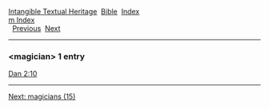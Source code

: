 [Intangible Textual Heritage](../../index)  [Bible](../index) 
[Index](index)   
[m Index](_m_)  
  [Previous](c07023)  [Next](c07025) 

------------------------------------------------------------------------

### &lt;magician&gt; 1 entry

[Dan 2:10](../kjv/dan002.htm#010)  

------------------------------------------------------------------------

[Next: magicians (15)](c07025)
